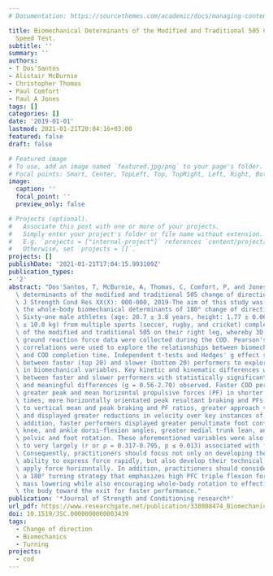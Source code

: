 ```yaml
---
# Documentation: https://sourcethemes.com/academic/docs/managing-content/

title: Biomechanical Determinants of the Modified and Traditional 505 Change of Direction
  Speed Test.
subtitle: ''
summary: ''
authors:
- T DosʼSantos
- Alistair McBurnie
- Christopher Thomas
- Paul Comfort
- Paul A Jones
tags: []
categories: []
date: '2019-01-01'
lastmod: 2021-01-21T20:04:16+03:00
featured: false
draft: false

# Featured image
# To use, add an image named `featured.jpg/png` to your page's folder.
# Focal points: Smart, Center, TopLeft, Top, TopRight, Left, Right, BottomLeft, Bottom, BottomRight.
image:
  caption: ''
  focal_point: ''
  preview_only: false

# Projects (optional).
#   Associate this post with one or more of your projects.
#   Simply enter your project's folder or file name without extension.
#   E.g. `projects = ["internal-project"]` references `content/project/deep-learning/index.md`.
#   Otherwise, set `projects = []`.
projects: []
publishDate: '2021-01-21T17:04:15.993109Z'
publication_types:
- '2'
abstract: "Dos'Santos, T, McBurnie, A, Thomas, C, Comfort, P, and Jones, PA. Biomechanical\
  \ determinants of the modified and traditional 505 change of direction speed test.\
  \ J Strength Cond Res XX(X): 000-000, 2019-The aim of this study was to investigate\
  \ the whole-body biomechanical determinants of 180° change of direction (COD) performance.\
  \ Sixty-one male athletes (age: 20.7 ± 3.8 years, height: 1.77 ± 0.06 m, mass: 74.7\
  \ ± 10.0 kg) from multiple sports (soccer, rugby, and cricket) completed 6 trials\
  \ of the modified and traditional 505 on their right leg, whereby 3D motion and\
  \ ground reaction force data were collected during the COD. Pearson's and Spearman's\
  \ correlations were used to explore the relationships between biomechanical variables\
  \ and COD completion time. Independent t-tests and Hedges' g effect sizes were conducted\
  \ between faster (top 20) and slower (bottom 20) performers to explore differences\
  \ in biomechanical variables. Key kinetic and kinematic differences were demonstrated\
  \ between faster and slower performers with statistically significant (p ≤ 0.05)\
  \ and meaningful differences (g = 0.56-2.70) observed. Faster COD performers displayed\
  \ greater peak and mean horizontal propulsive forces (PF) in shorter ground contact\
  \ times, more horizontally orientated peak resultant braking and PFs, greater horizontal\
  \ to vertical mean and peak braking and PF ratios, greater approach velocities,\
  \ and displayed greater reductions in velocity over key instances of the COD. In\
  \ addition, faster performers displayed greater penultimate foot contact (PFC) hip,\
  \ knee, and ankle dorsi-flexion angles, greater medial trunk lean, and greater internal\
  \ pelvic and foot rotation. These aforementioned variables were also moderately\
  \ to very largely (r or ρ = 0.317-0.795, p ≤ 0.013) associated with faster COD performance.\
  \ Consequently, practitioners should focus not only on developing their athletes'\
  \ ability to express force rapidly, but also develop their technical ability to\
  \ apply force horizontally. In addition, practitioners should consider coaching\
  \ a 180° turning strategy that emphasizes high PFC triple flexion for center of\
  \ mass lowering while also encouraging whole-body rotation to effectively align\
  \ the body toward the exit for faster performance."
publication: '*Journal of Strength and Conditioning research*'
url_pdf: https://www.researchgate.net/publication/338088474_Biomechanical_Determinants_of_the_Modified_and_Traditional_505_Change_of_Direction_Speed_Test
doi: 10.1519/JSC.0000000000003439
tags:
  - Change of direction
  - Biomechanics
  - Turning
projects:
  - cod
---
```

